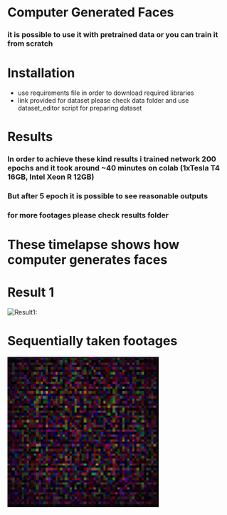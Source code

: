 # Computer Generated Faces

### it is possible to use it with pretrained data or you can train it from scratch

# Installation
- use requirements file in order to download required libraries
- link provided for dataset please check data folder and use dataset_editor script for preparing dataset

# Results
### In order to achieve these kind results i trained network 200 epochs and it took around ~40 minutes on colab (1xTesla T4 16GB, Intel Xeon R 12GB)
### But after 5 epoch it is possible to see reasonable outputs
### for more footages please check results folder

# These timelapse shows how computer generates faces 

# Result 1
![Result1:](https://github.com/HJ23/CGF/blob/master/results/results.gif)


# Sequentially taken footages
![Result2](https://github.com/HJ23/CGF/blob/master/results/results2.gif)

